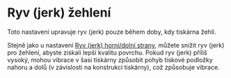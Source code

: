 Ryv (jerk) žehlení
====
Toto nastavení upravuje ryv (jerk) pouze během doby, kdy tiskárna žehlí.

Stejně jako u nastavení [Ryv (jerk) horní/dolní strany](../speed/jerk_topbottom.md), můžete snížit ryv (jerk) pro žehlení, abyste získali lepší kvalitu povrchu. Pokud ryv (jerk) příliš vysoký, mohou vibrace v šasi tiskárny způsobit pohyb tiskové podložky nahoru a dolů (v závislosti na konstrukci tiskárny), což způsobuje vibrace.